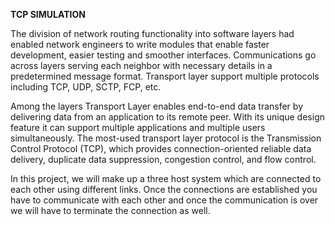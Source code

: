 **TCP SIMULATION**

The division of network routing functionality into software layers had enabled network engineers to write modules that enable faster development, easier testing and smoother interfaces. Communications go across layers serving each neighbor with necessary details in a predetermined message format. Transport layer support multiple protocols including TCP, UDP, SCTP, FCP, etc.

Among the layers Transport Layer enables end-to-end data transfer by delivering data from an application to its remote peer. With its unique design feature it can support multiple applications and multiple users simultaneously. The most-used transport layer protocol is the Transmission Control Protocol (TCP), which provides connection-oriented reliable data delivery, duplicate data
suppression, congestion control, and flow control.

In this project, we will make up a three host system which are connected to each other using different links. Once the connections are established you have to communicate with each other and once the communication is over we will have to terminate the connection as well.
